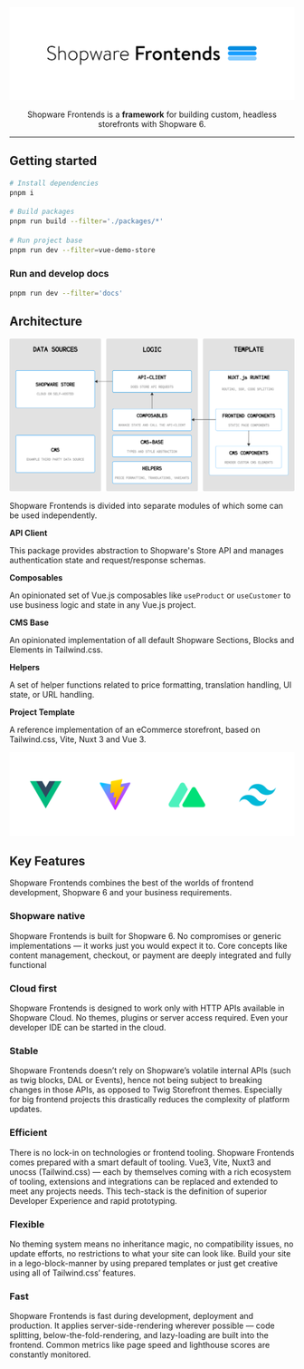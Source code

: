 <div align="center">

<img src=".readme/shopware-frontends-logo.png" />

</div>

<p align="center">
	Shopware Frontends is a <strong>framework</strong> for building custom, headless storefronts with Shopware 6.
</p>

---

## Getting started

```sh
# Install dependencies
pnpm i

# Build packages
pnpm run build --filter='./packages/*'

# Run project base
pnpm run dev --filter=vue-demo-store
```

### Run and develop docs

```sh
pnpm run dev --filter='docs'
```

## Architecture

![Shopware Frontends Architecture](.readme/frontends-architecture.png)

Shopware Frontends is divided into separate modules of which some can be used independently.

**API Client**

This package provides abstraction to Shopware's Store API and manages authentication state and request/response schemas.

**Composables**

An opinionated set of Vue.js composables like `useProduct` or `useCustomer` to use business logic and state in any Vue.js project.

**CMS Base**

An opinionated implementation of all default Shopware Sections, Blocks and Elements in Tailwind.css.

**Helpers**

A set of helper functions related to price formatting, translation handling, UI state, or URL handling.

**Project Template**

A reference implementation of an eCommerce storefront, based on Tailwind.css, Vite, Nuxt 3 and Vue 3.

![Shopware Frontends Techstack](.readme/shopware-frontends-techstack.png)

## Key Features

Shopware Frontends combines the best of the worlds of frontend development, Shopware 6 and your business requirements.

### Shopware native

Shopware Frontends is built for Shopware 6.
No compromises or generic implementations — it works just you would expect it to.
Core concepts like content management, checkout, or payment are deeply integrated and fully functional

### Cloud first

Shopware Frontends is designed to work only with HTTP APIs available in Shopware Cloud.
No themes, plugins or server access required.
Even your developer IDE can be started in the cloud.

### Stable

Shopware Frontends doesn’t rely on Shopware’s volatile internal APIs (such as twig blocks, DAL or Events),
hence not being subject to breaking changes in those APIs, as opposed to Twig Storefront themes.
Especially for big frontend projects this drastically reduces the complexity of platform updates.

### Efficient

There is no lock-in on technologies or frontend tooling. Shopware Frontends comes prepared with a smart default of tooling.
Vue3, Vite, Nuxt3 and unocss (Tailwind.css) — each by themselves coming with a rich ecosystem of tooling, extensions
and integrations can be replaced and extended to meet any projects needs. This tech-stack is the definition of superior Developer Experience and rapid prototyping.

### Flexible

No theming system means no inheritance magic, no compatibility issues, no update efforts, no restrictions
to what your site can look like. Build your site in a lego-block-manner by using prepared templates
or just get creative using all of Tailwind.css’ features.

### Fast

Shopware Frontends is fast during development, deployment and production. It applies server-side-rendering
wherever possible — code splitting, below-the-fold-rendering, and lazy-loading are built into the frontend.
Common metrics like page speed and lighthouse scores are constantly monitored.
